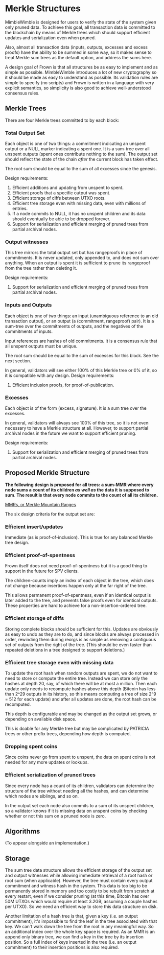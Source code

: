# Merkle Structures

MimbleWimble is designed for users to verify the state of the system given
only pruned data. To achieve this goal, all transaction data is committed
to the blockchain by means of Merkle trees which should support efficient
updates and serialization even when pruned.

Also, almost all transaction data (inputs, outputs, excesses and excess
proofs) have the ability to be summed in some way, so it makes sense to
treat Merkle sum trees as the default option, and address the sums here.

A design goal of Frown is that all structures be as easy to implement and
as simple as possible. MimbleWimble introduces a lot of new cryptography
so it should be made as easy to understand as possible. Its validation rules
are simple to specify (no scripts) and Frown is written in a language with
very explicit semantics, so simplicity is also good to achieve well-understood
consensus rules.

## Merkle Trees

There are four Merkle trees committed to by each block:

### Total Output Set

Each object is one of two things: a commitment indicating an unspent output
or a NULL marker indicating a spent one. It is a sum-tree over all unspent
outputs (spent ones contribute nothing to the sum). The output set should
reflect the state of the chain *after* the current block has taken effect.

The root sum should be equal to the sum of all excesses since the genesis.

Design requirements:

1. Efficient additions and updating from unspent to spent.
2. Efficient proofs that a specific output was spent.
3. Efficient storage of diffs between UTXO roots.
4. Efficient tree storage even with missing data, even with millions of entries.
5. If a node commits to NULL, it has no unspent children and its data should
   eventually be able to be dropped forever.
6. Support for serialization and efficient merging of pruned trees from partial archival nodes.

### Output witnesses

This tree mirrors the total output set but has rangeproofs in place of commitments.
It is never updated, only appended to, and does not sum over anything. When an
output is spent it is sufficient to prune its rangeproof from the tree rather
than deleting it.

Design requirements:

1. Support for serialization and efficient merging of pruned trees from partial archival nodes.

### Inputs and Outputs

Each object is one of two things: an input (unambiguous reference to an old
transaction output), or an output (a (commitment, rangeproof) pair). It is
a sum-tree over the commitments of outputs, and the negatives of the commitments
of inputs.

Input references are hashes of old commitments. It is a consensus rule that
all unspent outputs must be unique.

The root sum should be equal to the sum of excesses for this block. See the
next section.

In general, validators will see either 100% of this Merkle tree or 0% of it,
so it is compatible with any design. Design requirements:

1. Efficient inclusion proofs, for proof-of-publication.

### Excesses

Each object is of the form (excess, signature). It is a sum tree over the
excesses.

In general, validators will always see 100% of this tree, so it is not even
necessary to have a Merkle structure at all. However, to support partial
archival nodes in the future we want to support efficient pruning.

Design requirements:

1. Support for serialization and efficient merging of pruned trees from partial archival nodes.

## Proposed Merkle Structure

**The following design is proposed for all trees: a sum-MMR where every node
sums a count of its children _as well as_ the data it is supposed to sum.
The result is that every node commits to the count of all its children.**

[MMRs, or Merkle Mountain Ranges](https://github.com/opentimestamps/opentimestamps-server/blob/master/doc/merkle-mountain-range.md)

The six design criteria for the output set are:

### Efficient insert/updates

Immediate (as is proof-of-inclusion). This is true for any balanced Merkle
tree design.

### Efficient proof-of-spentness

Frown itself does not need proof-of-spentness but it is a good thing to support
in the future for SPV clients.

The children-counts imply an index of each object in the tree, which does not
change because insertions happen only at the far right of the tree.

This allows permanent proof-of-spentness, even if an identical output is later
added to the tree, and prevents false proofs even for identical outputs. These
properties are hard to achieve for a non-insertion-ordered tree.

### Efficient storage of diffs

Storing complete blocks should be sufficient for this. Updates are obviously
as easy to undo as they are to do, and since blocks are always processed in
order, rewinding them during reorgs is as simple as removing a contiguous
set of outputs from the right of the tree. (This should be even faster than
repeated deletions in a tree designed to support deletions.)

### Efficient tree storage even with missing data

To update the root hash when random outputs are spent, we do not want to need
to store or compute the entire tree. Instead we can store only the hashes at
depth 20, say, of which there will be at most a million. Then each update only
needs to recompute hashes above this depth (Bitcoin has less than 2^29 outputs
in its history, so this means computing a tree of size 2^9 = 512 for each update)
and after all updates are done, the root hash can be recomputed.

This depth is configurable and may be changed as the output set grows, or
depending on available disk space.

This is doable for any Merkle tree but may be complicated by PATRICIA trees or
other prefix trees, depending how depth is computed.

### Dropping spent coins

Since coins never go from spent to unspent, the data on spent coins is not needed
for any more updates or lookups.

### Efficient serialization of pruned trees

Since every node has a count of its children, validators can determine the
structure of the tree without needing all the hashes, and can determine which
nodes are siblings, and so on.

In the output set each node also commits to a sum of its unspent children, so
a validator knows if it is missing data on unspent coins by checking whether or
not this sum on a pruned node is zero.

## Algorithms

(To appear alongside an implementation.)

## Storage

The sum tree data structure allows the efficient storage of the output set and
output witnesses while allowing immediate retrieval of a root hash or root sum
(when applicable). However, the tree must contain every output commitment and
witness hash in the system. This data is too big to be permanently stored in
memory and too costly to be rebuilt from scratch at every restart, even if we
consider pruning (at this time, Bitcoin has over 50M UTXOs which would require
at least 3.2GB, assuming a couple hashes per UTXO). So we need an efficient way
to store this data structure on disk.

Another limitation of a hash tree is that, given a key (i.e. an output
commitment), it's impossible to find the leaf in the tree associated with that
key. We can't walk down the tree from the root in any meaningful way. So an
additional index over the whole key space is required. As an MMR is an append
only binary tree, we can find a key in the tree by its insertion position. So a
full index of keys inserted in the tree (i.e. an output commitment) to their
insertion positions is also required.
